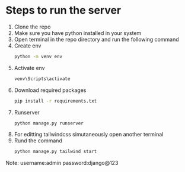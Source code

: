 # Steps to run the server 
1. Clone the repo
2. Make sure you have python installed in your system
3. Open terminal in the repo directory and run the following command
4. Create env
    ```bash
    python -m venv env
5. Activate env
    ```bash
    venv\Scripts\activate
6. Download required packages
    ```bash
    pip install -r requirements.txt
7. Runserver
    ```bash
    python manage.py runserver
8. For editting tailwindcss simutaneously open another terminal
9. Rund the command
    ```bash
    python manage.py tailwind start

Note: username:admin password:django@123
